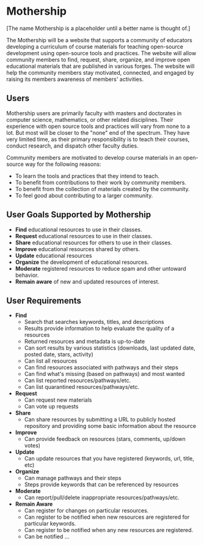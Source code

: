 # Mothership

[The name Mothership is a placeholder until a better name is thought of.]

The Mothership will be a website that supports a community of educators developing a curriculum of course materials for teaching open-source development using open-source tools and practices. The website will allow community members to find, request, share, organize, and improve open educational materials that are published in various forges. The website will help the community members stay motivated, connected, and engaged by raising its members awareness of members' activities.

## Users

Mothership users are primarily faculty with masters and doctorates in computer science, mathematics, or other related disciplines. Their experience with open source tools and practices will vary from none to a lot. But most will be closer to the "none" end of the spectrum. They have very limited time, as their primary responsibility is to teach their courses, conduct research, and dispatch other faculty duties.

Community members are motivated to develop course materials in an open-source way for the following reasons:

- To learn the tools and practices that they intend to teach.
- To benefit from contributions to their work by community members.
- To benefit from the collection of materials created by the community.
- To feel good about contributing to a larger community.

## User Goals Supported by Mothership

- __Find__ educational resources to use in their classes.
- __Request__ educational resources to use in their classes.
- __Share__ educational resources for others to use in their classes.
- __Improve__ educational resources shared by others.
- __Update__ educational resources
- __Organize__ the development of educational resources.
- __Moderate__ registered resources to reduce spam and other untoward behavior.
- __Remain aware__ of new and updated resources of interest.

## User Requirements

- __Find__
  - Search that searches keywords, titles, and descriptions
  - Results provide information to help evaluate the quality of a resources
  - Returned resources and metadata is up-to-date
  - Can sort results by various statistics (downloads, last updated date, posted date, stars, activity)
  - Can list all resources
  - Can find resources associated with pathways and their steps
  - Can find what's missing (based on pathways) and most wanted
  - Can list reported resources/pathways/etc.
  - Can list quarantined resources/pathways/etc.
- __Request__
  - Can request new materials
  - Can vote up requests
- __Share__
  - Can share resources by submitting a URL to publicly hosted repository and providing some basic information about the resource
- __Improve__
  - Can provide feedback on resources (stars, comments, up/down votes)
- __Update__
  - Can update resources that you have registered (keywords, url, title, etc)
- __Organize__
  - Can manage pathways and their steps
  - Steps provide keywords that can be referenced by resources
- __Moderate__
  - Can report/pull/delete inappropriate resources/pathways/etc.
- __Remain Aware__
  - Can register for changes on particular resources.
  - Can register to be notified when new resources are registered for particular keywords.
  - Can register to be notified when any new resources are registered.
  - Can be notified ...
